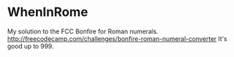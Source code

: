 # WhenInRome
My solution to the FCC Bonfire for Roman numerals. http://freecodecamp.com/challenges/bonfire-roman-numeral-converter It's good up to 999.

